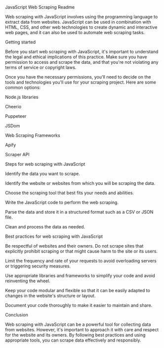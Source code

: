 JavaScript Web Scraping Readme

Web scraping with JavaScript involves using the programming language to extract data from websites. JavaScript can be used in combination with HTML, CSS, and other web technologies to create dynamic and interactive web pages, and it can also be used to automate web scraping tasks.


Getting started

Before you start web scraping with JavaScript, it's important to understand the legal and ethical implications of this practice. Make sure you have permission to access and scrape the data, and that you're not violating any terms of service or copyright laws.


Once you have the necessary permissions, you'll need to decide on the tools and technologies you'll use for your scraping project. Here are some common options:


Node.js libraries


Cheerio

Puppeteer

JSDom


Web Scraping Frameworks


Apify

Scraper API


Steps for web scraping with JavaScript


Identify the data you want to scrape.

Identify the website or websites from which you will be scraping the data.

Choose the scraping tool that best fits your needs and abilities.

Write the JavaScript code to perform the web scraping.

Parse the data and store it in a structured format such as a CSV or JSON file.

Clean and process the data as needed.


Best practices for web scraping with JavaScript


Be respectful of websites and their owners. Do not scrape sites that explicitly prohibit scraping or that might cause harm to the site or its users.

Limit the frequency and rate of your requests to avoid overloading servers or triggering security measures.

Use appropriate libraries and frameworks to simplify your code and avoid reinventing the wheel.

Keep your code modular and flexible so that it can be easily adapted to changes in the website's structure or layout.

Document your code thoroughly to make it easier to maintain and share.


Conclusion

Web scraping with JavaScript can be a powerful tool for collecting data from websites. However, it's important to approach it with care and respect for the website and its owners. By following best practices and using appropriate tools, you can scrape data effectively and responsibly.
